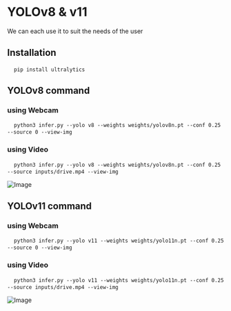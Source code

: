 # YOLOv8 & v11
We can each use it to suit the needs of the user

## Installation
<pre> <code> pip install ultralytics </code> </pre>

## YOLOv8 command
### using Webcam 
<pre> <code> python3 infer.py --yolo v8 --weights weights/yolov8n.pt --conf 0.25 --source 0 --view-img </code> </pre>

### using Video
<pre> <code> python3 infer.py --yolo v8 --weights weights/yolov8n.pt --conf 0.25 --source inputs/drive.mp4 --view-img </code> </pre>
![Image](https://github.com/user-attachments/assets/60ae89ef-3a48-4bb4-b8bd-498858b9877e)

## YOLOv11 command
### using Webcam
<pre> <code> python3 infer.py --yolo v11 --weights weights/yolo11n.pt --conf 0.25 --source 0 --view-img </code> </pre>

### using Video
<pre> <code> python3 infer.py --yolo v11 --weights weights/yolo11n.pt --conf 0.25 --source inputs/drive.mp4 --view-img </code> </pre>
![Image](https://github.com/user-attachments/assets/3caae793-fe3e-4b5e-942c-b7f3ed00585d)

